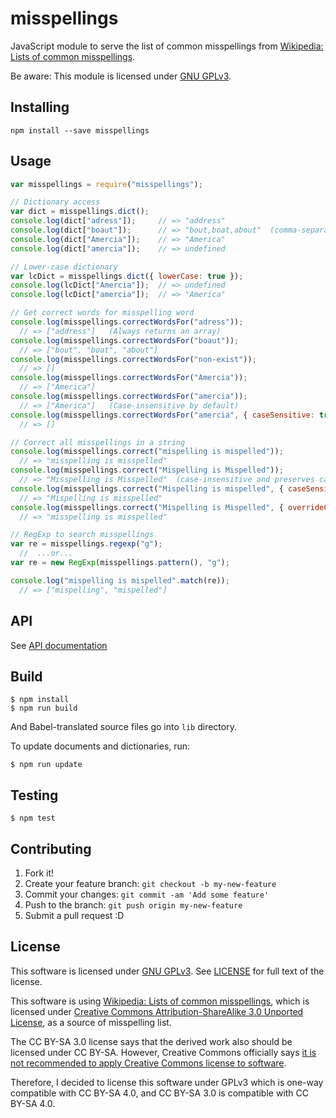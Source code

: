 # misspellings

JavaScript module to serve the list of common misspellings from [Wikipedia: Lists of common misspellings](https://en.wikipedia.org/wiki/Wikipedia:Lists_of_common_misspellings/For_machines).

Be aware: This module is licensed under [GNU GPLv3](https://www.gnu.org/copyleft/gpl.html).

## Installing

    npm install --save misspellings

## Usage

```js
var misspellings = require("misspellings");

// Dictionary access
var dict = misspellings.dict();
console.log(dict["adress"]);     // => "address"
console.log(dict["boaut"]);      // => "bout,boat,about"  (comma-separated string)
console.log(dict["Amercia"]);    // => "America"
console.log(dict["amercia"]);    // => undefined

// Lower-case dictionary
var lcDict = misspellings.dict({ lowerCase: true });
console.log(lcDict["Amercia"]);  // => undefined
console.log(lcDict["amercia"]);  // => "America"

// Get correct words for misspelling word
console.log(misspellings.correctWordsFor("adress"));
  // => ["address"]   (Always returns an array)
console.log(misspellings.correctWordsFor("boaut"));
  // => ["bout", "boat", "about"]
console.log(misspellings.correctWordsFor("non-exist"));
  // => []
console.log(misspellings.correctWordsFor("Amercia"));
  // => ["America"]
console.log(misspellings.correctWordsFor("amercia"));
  // => ["America"]   (Case-insensitive by default)
console.log(misspellings.correctWordsFor("amercia", { caseSensitive: true }));
  // => []

// Correct all misspellings in a string
console.log(misspellings.correct("mispelling is mispelled"));
  // => "misspelling is misspelled"
console.log(misspellings.correct("Mispelling is Mispelled"));
  // => "Misspelling is Misspelled"  (case-insensitive and preserves cases by default)
console.log(misspellings.correct("Mispelling is mispelled", { caseSensitive: true }));
  // => "Mispelling is misspelled"
console.log(misspellings.correct("Mispelling is Mispelled", { overrideCases: true }));
  // => "misspelling is misspelled"

// RegExp to search misspellings
var re = misspellings.regexp("g");
  //  ...or...
var re = new RegExp(misspellings.pattern(), "g");

console.log("mispelling is mispelled".match(re));
  // => ["mispelling", "mispelled"]
```

## API

See [API documentation](API.md)

## Build

    $ npm install
    $ npm run build

And Babel-translated source files go into `lib` directory.

To update documents and dictionaries, run:

    $ npm run update

## Testing

    $ npm test

## Contributing

1. Fork it!
2. Create your feature branch: `git checkout -b my-new-feature`
3. Commit your changes: `git commit -am 'Add some feature'`
4. Push to the branch: `git push origin my-new-feature`
5. Submit a pull request :D

## License

This software is licensed under [GNU GPLv3](https://www.gnu.org/copyleft/gpl.html). See [LICENSE](LICENSE) for full text of the license.

This software is using [Wikipedia: Lists of common misspellings](https://en.wikipedia.org/wiki/Wikipedia:Lists_of_common_misspellings/For_machines), which is licensed under [Creative Commons Attribution-ShareAlike 3.0 Unported License](http://creativecommons.org/licenses/by-sa/3.0/), as a source of misspelling list.

The CC BY-SA 3.0 license says that the derived work also should be licensed under CC BY-SA. However, Creative Commons officially says [it is not recommended to apply Creative Commons license to software](https://wiki.creativecommons.org/index.php/Frequently_Asked_Questions#Can_I_apply_a_Creative_Commons_license_to_software.3F).

Therefore, I decided to license this software under GPLv3 which is one-way compatible with CC BY-SA 4.0, and CC BY-SA 3.0 is compatible with CC BY-SA 4.0.
